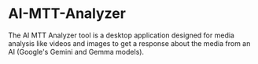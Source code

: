 # AI-MTT-Analyzer
The AI MTT Analyzer tool is a desktop application designed for media analysis like videos and images to get a response about the media from an AI (Google's Gemini and Gemma models).
